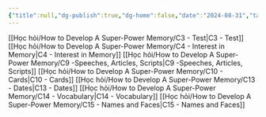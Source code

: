 ```yaml
---
{"title":null,"dg-publish":true,"dg-home":false,"date":"2024-08-31","tags":["#book","#memory","#How_to_Develop_A_Super_Power_Memory"],"Group":"Group3","permalink":"/hoc-hoi/how-to-develop-a-super-power-memory/nhom-3-ung-dung-he-thong-ghi-nho-vao-thuc-te/","dgPassFrontmatter":true,"noteIcon":"","updated":"2025-01-14T22:28:12.139+07:00"}
---
```


[[Học hỏi/How to Develop A Super-Power Memory/C3 - Test\|C3 - Test]]
[[Học hỏi/How to Develop A Super-Power Memory/C4 - Interest in Memory\|C4 - Interest in Memory]]
[[Học hỏi/How to Develop A Super-Power Memory/C9 -Speeches, Articles, Scripts\|C9 -Speeches, Articles, Scripts]]
[[Học hỏi/How to Develop A Super-Power Memory/C10 -  Cards\|C10 -  Cards]]
[[Học hỏi/How to Develop A Super-Power Memory/C13 - Dates\|C13 - Dates]]
[[Học hỏi/How to Develop A Super-Power Memory/C14 - Vocabulary\|C14 - Vocabulary]]
[[Học hỏi/How to Develop A Super-Power Memory/C15 - Names and Faces\|C15 - Names and Faces]]

